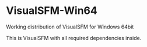 # VisualSFM-Win64
Working distribution of VisualSFM for Windows 64bit

This is VisualSFM with all required dependencies inside.
